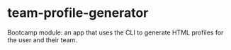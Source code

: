 # team-profile-generator
Bootcamp module: an app that uses the CLI to generate HTML profiles for the user and their team.
